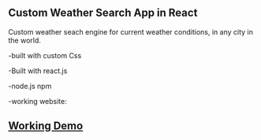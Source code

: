 ## Custom Weather Search App in React

Custom weather seach engine for current weather conditions, in any city in the world.

-built with custom Css

-Built with react.js

-node.js npm

-working website:

## [Working Demo](https://lucasgriffindev.github.io/weather-app/)
